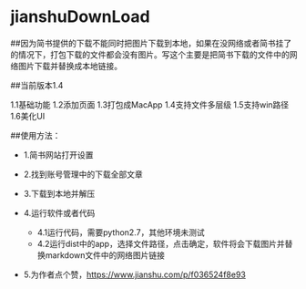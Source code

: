 # jianshuDownLoad

##因为简书提供的下载不能同时把图片下载到本地，如果在没网络或者简书挂了的情况下，打包下载的文件都会没有图片。写这个主要是把简书下载的文件中的网络图片下载并替换成本地链接。

##当前版本1.4 

1.1基础功能
1.2添加页面
1.3打包成MacApp
1.4支持文件多层级
1.5支持win路径
1.6美化UI

##使用方法：

* 1.简书网站打开设置

* 2.找到账号管理中的下载全部文章

* 3.下载到本地并解压

* 4.运行软件或者代码
  * 4.1运行代码，需要python2.7，其他环境未测试
  * 4.2运行dist中的app，选择文件路径，点击确定，软件将会下载图片并替换markdown文件中的网络图片链接

* 5.为作者点个赞，https://www.jianshu.com/p/f036524f8e93



